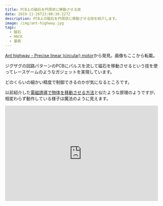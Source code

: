 ```yaml
---
title: PCB上の磁石を円周状に移動させる技
date: 2019-11-26T23:00:39.227Z
description: PCB上の磁石を円周状に移動させる技を紹介します。
image: /img/ant-highway.jpg
tags:
  - 磁石
  - HACK
  - 基板
---
```

[Ant highway - Precise linear (circular) motor](https://hackaday.io/project/164821-ant-highway-precise-linear-circular-motor)から発見。画像もここから転載。

ジグザグの回路パターンのPCBにパルスを流して磁石を移動させるという技を使ってレースゲームのようなガジェットを実現しています。

どのくらいの細かい精度で制御できるのかが気になるところです。

以前紹介した[電磁誘導で物体を移動させる方法](https://inajob.netlify.com/post/%E9%9B%BB%E7%A3%81%E8%AA%98%E5%B0%8E%E3%81%A7%E7%89%A9%E4%BD%93%E3%82%92%E7%A7%BB%E5%8B%95%E3%81%95%E3%81%9B%E3%82%8B%E6%96%B9%E6%B3%95/)と似たような原理のようですが、相変わらず動作している様子は魔法のように見えます。

<iframe width="100%" height="315" src="https://www.youtube.com/embed/k3Z92EcKgaQ" frameborder="0" allow="accelerometer; autoplay; encrypted-media; gyroscope; picture-in-picture" allowfullscreen></iframe>
